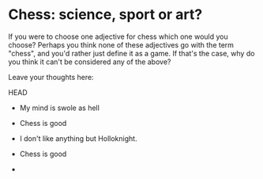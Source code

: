 # Chess: science, sport or art?

If you were to choose one adjective for chess which one would you choose? 
Perhaps you think none of these adjectives go with the term "chess", and you'd rather just 
define it as a game. If that's the case, why do you think it can't be considered any of the above? 



Leave your thoughts here:

HEAD
- My mind is swole as hell
- Chess is good
- I don't like anything but Holloknight.
- Chess is good

-


